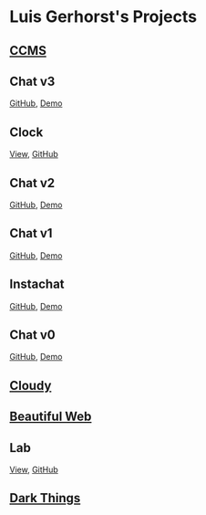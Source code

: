 Luis Gerhorst's Projects
===

## [CCMS](https://github.com/luisgerhorst/ccms)

## Chat v3

[GitHub](https://github.com/luisgerhorst/chat_v3), [Demo](http://luisgerhorst.de:9004/)

## Clock

[View](clock), [GitHub](https://github.com/luisgerhorst/clock)

## Chat v2

[GitHub](https://github.com/luisgerhorst/chat_v2), [Demo](http://luisgerhorst.de:9001/)

## Chat v1

[GitHub](https://github.com/luisgerhorst/chat_v1), [Demo](chat_v1)

## Instachat

[GitHub](https://github.com/luisgerhorst/instachat), [Demo](instachat)

## Chat v0

[GitHub](https://github.com/luisgerhorst/chat_v0), [Demo](chat_v0)

## [Cloudy](http://cloudy.luisgerhorst.de)

## [Beautiful Web](http://beautifulweb.tumblr.com)

## Lab

[View](lab), [GitHub](https://github.com/luisgerhorst/lab)

## [Dark Things](http://darkthings.luisgerhorst.de)
